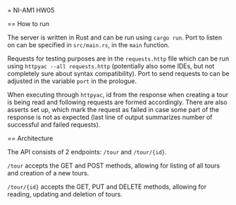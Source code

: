 = NI-AM1 HW05

== How to run

The server is written in Rust and can be run using `cargo run`.
Port to listen on can be specified in `src/main.rs`, in the `main` function.

Requests for testing purposes are in the `requests.http` file which can be run using `httpyac --all requests.http`
(potentially also some IDEs, but not completely sure about syntax compatibility).
Port to send requests to can be adjusted in the variable `port` in the prologue.

When executing through `httpyac`, id from the response when creating a tour is being read and following requests are formed accordingly.
There are also asserts set up, which mark the request as failed in case some part of the response is not as expected (last line of output summarizes number of successful and failed requests).

== Architecture

The API consists of 2 endpoints: `/tour` and `/tour/{id}`.

`/tour` accepts the GET and POST methods, allowing for listing of all tours and creation of a new tours.

`/tour/{id}` accepts the GET, PUT and DELETE methods, allowing for reading, updating and deletion of tours.
